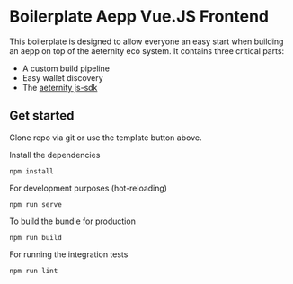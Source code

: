 # Boilerplate Aepp Vue.JS Frontend

This boilerplate is designed to allow everyone an easy start when building an aepp on 
top of the aeternity eco system. It contains three critical parts:
- A custom build pipeline
- Easy wallet discovery
- The [aeternity js-sdk](https://github.com/aeternity/aepp-sdk-js)

## Get started

Clone repo via git or use the template button above.

Install the dependencies
```
npm install
```

For development purposes (hot-reloading)
```
npm run serve
```

To build the bundle for production
```
npm run build
```

For running the integration tests
```
npm run lint
```
